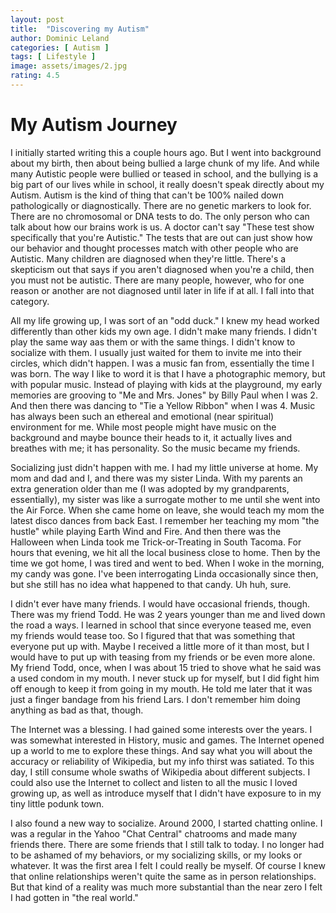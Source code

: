 ```yaml
---
layout: post
title:  "Discovering my Autism"
author: Dominic Leland
categories: [ Autism ]
tags: [ Lifestyle ]
image: assets/images/2.jpg
rating: 4.5
---
```


# My Autism Journey

I initially started writing this a couple hours ago. But I went into background about my birth, then about being bullied a large chunk of my life. And while many Autistic people were bullied or teased in school, and the bullying is a big part of our lives while in school, it really doesn't speak directly about my Autism. Autism is the kind of thing that can't be 100% nailed down pathologically or diagnostically. There are no genetic markers to look for. There are no chromosomal or DNA tests to do. The only person who can talk about how our brains work is us. A doctor can't say "These test show specifically that you're Autistic." The tests that are out can just show how our behavior and  thought processes match with other people who are Autistic. Many children are diagnosed when they're little. There's a skepticism out that says if you aren't diagnosed when you're a child, then you must not be autistic. There are many people, however, who for one reason or another are not diagnosed until later in life if at all. I fall into that category. 

All my life growing up, I was sort of an "odd duck." I knew my head worked differently than other kids my own age. I didn't make many friends. I didn't play the same way aas them or with the same things. I didn't know to socialize with them. I usually just waited for them to invite me into their circles, which didn't happen. I was a music fan from, essentially the time I was born. The way I like to word it is that I have a photographic memory, but with popular music. Instead of playing with kids at the playground, my early memories are grooving to "Me and Mrs. Jones" by Billy Paul when I was 2. And then there was dancing to "Tie a Yellow Ribbon" when I was 4. Music has always been such an ethereal and emotional (near spiritual) environment for me. While most people might have music on the background and maybe bounce their heads to it, it actually lives and breathes with me; it has personality. So the music became my friends.

Socializing just didn't happen with me. I had my little universe at home. My mom and dad and I, and there was my sister Linda. With my parents an extra generation older than me (I was adopted by my grandparents, essentially), my sister was like a surrogate mother to me until she went into the Air Force. When she came home on leave, she would teach my mom the latest disco dances from back East. I remember her teaching my mom "the hustle" while playing Earth Wind and Fire. And then there was the Halloween when Linda took me Trick-or-Treating in South Tacoma. For hours that evening, we hit all the local business close to home. Then by the time we got home, I was tired and went to bed. When I woke in the morning, my candy was gone. I've been interrogating Linda occasionally since then, but she still has no idea what happened to that candy. Uh huh, sure.

I didn't ever have many friends. I would have occasional friends, though. There was my friend Todd. He was 2 years younger than me and lived down the road a ways. I learned in school that since everyone teased me, even my friends would tease too. So I figured that that was something that everyone put up with. Maybe I received a little more of it than most, but I would have to put up with teasing from my friends or be even more alone. My friend Todd, once, when I was about 15 tried to shove what he said was a used condom in my mouth. I never stuck up for myself, but I did fight him off enough to keep it from going in my mouth. He told me later that it was just a finger bandage from his friend Lars. I don't remember him doing anything as bad as that, though.

The Internet was a blessing. I had gained some interests over the years. I was somewhat interested in History, music and games. The Internet opened up a world to me to explore these things. And say what you will about the accuracy or reliability of Wikipedia, but my info thirst was satiated. To this day, I still consume whole swaths of Wikipedia about different subjects. I could also use the Internet to collect and listen to all the music I loved growing up, as well as introduce myself that I didn't have exposure to in my tiny little podunk town.

I also found a new way to socialize. Around 2000, I started chatting online. I was a regular in the Yahoo "Chat Central" chatrooms and made many friends there. There are some friends that I still talk to today. I no longer had to be ashamed of my behaviors, or my socializing skills, or my looks or whatever. It was the first area I felt I could really be myself. Of course I knew that online relationships weren't quite the same as in person relationships. But that kind of a reality was much more substantial than the near zero I felt I had gotten in "the real world."